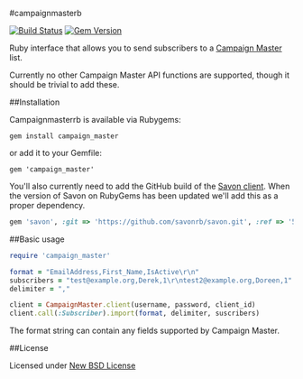 #campaignmasterb

[![Build Status](https://secure.travis-ci.org/madebymade/campaignmasterrb.png)](http://travis-ci.org/madebymade/campaignmasterrb)
[![Gem Version](https://badge.fury.io/rb/campaign_master.png)](http://badge.fury.io/rb/campaign_master)

Ruby interface that allows you to send subscribers to a [Campaign Master](http://www.campaignmaster.co.uk/) list.

Currently no other Campaign Master API functions are supported, though it should be trivial to add these.


##Installation

Campaignmasterrb is available via Rubygems:

```
gem install campaign_master
```

or add it to your Gemfile:

```
gem 'campaign_master'
```

You'll also currently need to add the GitHub build of the [Savon client](http://savonrb.com/). When the version of Savon on RubyGems has been updated we'll add this as a proper dependency.

```ruby
gem 'savon', :git => 'https://github.com/savonrb/savon.git', :ref => '5acd246'
```


##Basic usage

```ruby
require 'campaign_master'

format = "EmailAddress,First_Name,IsActive\r\n"
subscribers = "test@example.org,Derek,1\r\ntest2@example.org,Doreen,1"
delimiter = ","

client = CampaignMaster.client(username, password, client_id)
client.call(:Subscriber).import(format, delimiter, suscribers)
```

The format string can contain any fields supported by Campaign Master.


##License

Licensed under [New BSD License](http://opensource.org/licenses/BSD-3-Clause)
